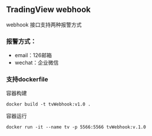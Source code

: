 ## TradingView webhook
webhook 接口支持两种报警方式

### 报警方式：
- email：126邮箱
- wechat：企业微信

### 支持dockerfile
容器构建
```
docker build -t tvWebhook:v1.0 .
```
容器运行
```
docker run -it --name tv -p 5566:5566 tvWebhook:v.1.0
```
